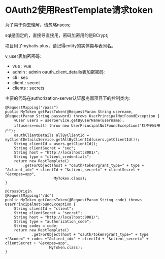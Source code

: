 # OAuth2使用RestTemplate请求token
为了易于你去理解，请忽略nacos;

sql是固定的，直接导直接用，密码加密用的是BCrypt;

项目用了mybatis plus，请记得entity的实体类与表同名。


v_user表加密密码:
  - vue : vue
  - admin : admin
oauth_client_details表加密密码:
  - cli : sec
  - client : secret
  - clients : secrets


主要的代码在authorization-server认证服务器项目下的控制类内:

    @RequestMapping("/pass")
    public MyToken getPassToken(@RequestParam String username, @RequestParam String password) throws UserPrincipalNotFoundException {
        vUser users = userService.getByUserName(username);
        if(users==null) throw new UserPrincipalNotFoundException("找不到该用户");
        oauthClientDetails allByClientId = myClientDetailsService.getAllByClientId(users.getClientId());
        String clientId = users.getClientId();
        String clientSecret = "sec";
        String host = "http://localhost:8081/";
        String type = "client_credentials";
        return new RestTemplate()
            .getForObject(host + "oauth/token?grant_type=" + type + "&client_id=" + clientId + "&client_secret=" + clientSecret + "&scopes=app",
                          MyToken.class);
    }

    @CrossOrigin
    @RequestMapping("/dc")
    public MyToken getCodesToken(@RequestParam String code) throws UserPrincipalNotFoundException {
        String clientId = "client";
        String clientSecret = "secret";
        String host = "http://localhost:8081/";
        String type = "authorization_code";
        String codes = code;
        return new RestTemplate()
                .getForObject(host + "oauth/token?grant_type=" + type +"&code=" + codes +"&client_id=" + clientId + "&client_secret=" + clientSecret + "&scopes=app",
                        MyToken.class);
    }

